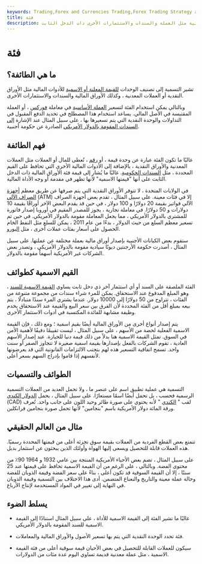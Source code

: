 ```yaml
---
keywords: Trading,Forex and Currencies Trading,Forex Trading Strategy and Education,Strategy and Education
title: فئة
description: الفئة هي القيمة المعلنة أو الاسمية للأدوات المالية مثل العملة والسندات والاستثمارات الأخرى ذات الدخل الثابت.
---
```


# فئة
## ما هي الطائفة؟

تشير التسمية إلى تصنيف الوحدات [للقيمة المعلنة أو الاسمية](/facevalue) للأدوات المالية مثل الأوراق النقدية أو العملات المعدنية ، وكذلك الأوراق المالية والسندات والاستثمارات الأخرى.

وبالتالي يمكن استخدام الفئة لتسعير [العملة الأساسية](/basecurrency) في معاملة [فوركس](/forex) ، أو العملة المقتبسة في الأصل المالي. يساعد استخدام هذا المصطلح في تحديد الدفع المقبول في التداولات والوحدة النقدية التي يتم تسعيرها بها ، على سبيل المثال عند الإشارة [إلى السندات المقومة بالدولار الأمريكي](/eurodollarbond) الصادرة عن حكومة أجنبية.

## فهم الطائفة

غالبًا ما تكون الفئة عبارة عن وحدة قيمة ، أو [رقم](/numeraire) ، تُعطى للمال أو العملات مثل العملات المعدنية والأوراق النقدية ، بالإضافة إلى الأدوات المالية الأخرى التي تحافظ على القيم المحددة ، مثل [السندات الحكومية](/bond). غالبًا ما يُشار إلى قيمة فئة الأوراق المالية ذات الدخل الثابت على أنها "قيمتها الاسمية" لأنها تظهر في مقدمة أو وجه الأداة المالية.

في الولايات المتحدة ، لا تتوفر الأوراق النقدية التي يتم صرفها عن طريق معظم [أجهزة الصراف الآلي](/atm) (ATM) إلا في فئات معينة. على سبيل المثال ، تقدم بعض أجهزة الصراف الآلي فواتير بقيمة 20 دولارًا و 100 دولار ، في حين قد يقدم البعض الآخر أوراقًا بقيمة 10 دولارات و 50 دولارًا. في معاملة تجارية ، يجوز للمصدر المقيم في أوروبا إصدار فاتورة للمشتري بالدولار الأمريكي ، مما يجعل المعاملة مقومة بالدولار الأمريكي. في حين تم تسعير معظم السلع من حيث الدولار ، بدءًا من عام 2011 ، يمكن للسلع مثل النفط الخام الحصول على أسعار بفئات عملات أخرى ، مثل [اليورو](/euro).

ستقوم بعض الكيانات الأجنبية بإصدار أوراق مالية بعملة مختلفة عن عملتها. على سبيل المثال ، أصدرت حكومة الأرجنتين ديونًا سيادية مقومة بالدولار الأمريكي ، وتصدر بعض الشركات غير الأمريكية أسهماً مقومة بالدولار.

## القيم الاسمية كطوائف

الفئة الملصقة على السند أو أي استثمار آخر ذي دخل ثابت يساوي [القيمة الاسمية للسند](/parvalue) ، وهو المبلغ المدفوع عند الاستحقاق. يمكن للمرء شراء سندات من مجموعة متنوعة من الفئات ، تتراوح من 50 دولارًا إلى 10000 دولار. عندما يشتري المرء سندًا متبادلًا ، يتم بيعه بمبلغ أقل من الفئة المحددة لأن الفرق بين سعر البيع والقيمة عند الاستحقاق يخدم وظيفة مشابهة للفائدة المكتسبة في أدوات الاستثمار الأخرى.

يتم إصدار أنواع أخرى من الأوراق المالية أيضًا بقيم اسمية ؛ ومع ذلك ، فإن القيمة الاسمية الفعلية لحصة من الأسهم ، على سبيل المثال ، ليست تقييمًا دقيقًا لأهمية الأمن في السوق. تمثل القيمة الاسمية هنا بدلاً من ذلك قيمة دنيا للحيازة. عند إصدار الأسهم العادية ، تقوم الشركات بالفعل بإصدارها بقيمة اسمية صغيرة لا تتجاوز الصفر أو سنت واحد. تسمح اتفاقية التسعير هذه لهم بتجنب الالتزامات القانونية التي قد يعرضونها لأنفسهم إذا قاموا بإدراج السهم بسعر أعلى.

## الطوائف والتسميات

التسمية هي عملية تطبيق اسم على عنصر ما ، ولا تحمل العديد من العملات التسمية الرسمية فحسب ، بل تحمل أيضًا اسمًا مستعارًا. على سبيل المثال ، يحمل [الدولار الكندي](/cad-canadian-dollar) (CAD) لقب " [الكندي](/loonie) " لأنه يحتوي على صورة طائر وحيد اللون على جانب واحد. تُعرف ورقة المائة دولار الأمريكية باسم "بنجامين" لأنها تحمل صورة بنجامين فرانكلين.

## مثال من العالم الحقيقي

تتمتع بعض القطع الفردية من العملات بقيمة سوق تجزئة أعلى من قيمتها المحددة رسميًا. هذه العملات قابلة للتحصيل ويسعى إليها الهواة وأولئك الذين يبحثون عن استثمار بديل.

على سبيل المثال ، تضم بعض الأحياء الأمريكية المنتجة بين عامي 1932 و 1964 90٪ من محتوى الفضة. وبالتالي ، على الرغم من أن القيمة الاسمية تحافظ على قيمتها عند 25 سنتًا ، إلا أن القيمة السوقية قد تكون أعلى ، بناءً على سعر الفضة وقيمة الذوبان للفضة وحالة عملة معينة والتاريخ والنعناع المتضمن. أدى هذا الاختلاف بين التسمية وقيمة الذوبان في النهاية إلى تغيير في المواد المستخدمة لإنتاج الأرباع.

## يسلط الضوء

- غالبًا ما تشير الفئة إلى القيمة الاسمية للأداة ، على سبيل المثال استنادًا إلى القيمة الاسمية للسند المقومة بالدولار الأمريكي.

- فئة تحدد الوحدة النقدية التي يتم بها تسعير الأصول والأوراق المالية والمعاملات.

- سيكون للعملات القابلة للتحصيل في بعض الأحيان قيمة سوقية أعلى من فئة القيمة الاسمية ، مثل عملة معدنية قديمة تساوي اليوم عدة مئات من الدولارات.

